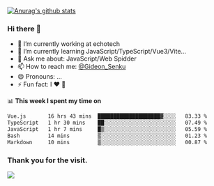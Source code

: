 [![Anurag's github stats](https://github-readme-stats.vercel.app/api?username=gideonsenku)](https://github.com/anuraghazra/github-readme-stats)
### Hi there 👋
- 🔭 I’m currently working at echotech
- 🌱 I’m currently learning JavaScript/TypeScript/Vue3/Vite...
- 💬 Ask me about: JavaScript/Web Spidder 
- 📫 How to reach me: [@Gideon_Senku](https://t.me/Gideon_Senku)
- 😄 Pronouns: ...
- ⚡ Fun fact: I ❤️ 🎵

📊 **This week I spent my time on**
<!--START_SECTION:waka-->

```txt
Vue.js       16 hrs 43 mins  ████████████████████▓░░░░   83.33 %
TypeScript   1 hr 30 mins    ██░░░░░░░░░░░░░░░░░░░░░░░   07.49 %
JavaScript   1 hr 7 mins     █▒░░░░░░░░░░░░░░░░░░░░░░░   05.59 %
Bash         14 mins         ▒░░░░░░░░░░░░░░░░░░░░░░░░   01.23 %
Markdown     10 mins         ▒░░░░░░░░░░░░░░░░░░░░░░░░   00.87 %
```

<!--END_SECTION:waka-->


### Thank you for the visit.
![](http://profile-counter.glitch.me/gideonsenku/count.svg)
<!--
**GideonSenku/GideonSenku** is a ✨ _special_ ✨ repository because its `README.md` (this file) appears on your GitHub profile.

Here are some ideas to get you started:

- 🔭 I’m currently working on ...
- 🌱 I’m currently learning ...
- 👯 I’m looking to collaborate on ...
- 🤔 I’m looking for help with ...
- 💬 Ask me about ...
- 📫 How to reach me: ...
- 😄 Pronouns: ...
- ⚡ Fun fact: ...
-->
